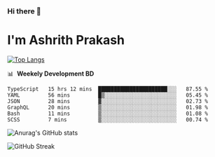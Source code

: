 ### Hi there 👋
# I'm Ashrith Prakash

[![Top Langs](https://github-readme-stats.vercel.app/api/top-langs/?username=xxcheckmatexx&count_private=true&include_all_commits=true&show_icons=true&line_height=20&title_color=FFFFFF&icon_color=FFFFFF&text_color=FFFFFF&bg_color=0D1117&langs_count=8)](https://github.com/anuraghazra/github-readme-stats)

📊 &nbsp;**Weekely Development BD**

<!--START_SECTION:waka-->

```text
TypeScript   15 hrs 12 mins  ██████████████████████░░░   87.55 %
YAML         56 mins         █▒░░░░░░░░░░░░░░░░░░░░░░░   05.45 %
JSON         28 mins         ▓░░░░░░░░░░░░░░░░░░░░░░░░   02.73 %
GraphQL      20 mins         ▒░░░░░░░░░░░░░░░░░░░░░░░░   01.98 %
Bash         11 mins         ▒░░░░░░░░░░░░░░░░░░░░░░░░   01.08 %
SCSS         7 mins          ▒░░░░░░░░░░░░░░░░░░░░░░░░   00.74 %
```

<!--END_SECTION:waka-->

![Anurag's GitHub stats](https://github-readme-stats.vercel.app/api?username=xxcheckmatexx&count_private=true&show_icons=true&theme=merko)  

![GitHub Streak](http://github-readme-streak-stats.herokuapp.com?user=xxcheckmatexx&theme=merko&hide_border=true&date_format=M%20j%5B%2C%20Y%5D&fire=DD0E0B)
<br/>
